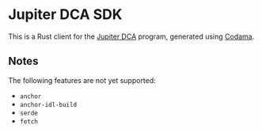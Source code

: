 # Jupiter DCA SDK

This is a Rust client for the [Jupiter DCA](https://jup.ag) program, generated using [Codama](https://github.com/codama-idl/codama).

## Notes

The following features are not yet supported:
- `anchor`
- `anchor-idl-build`
- `serde`
- `fetch`
